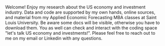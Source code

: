 Welcome! Enjoy my research about the US economy and investment industry. Data and code are supported by my own hands, online sources, and material from my Applied Economic Forecasting MBA classes at Saint Louis University. Be aware some docs will be visible, otherwise you have to download them. You as well can check and interact with the coding space "let's talk US economy and investments!". Please feel free to reach out to me on my email or Linkedin with any questions.
